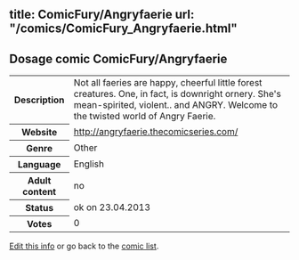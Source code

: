 title: ComicFury/Angryfaerie
url: "/comics/ComicFury_Angryfaerie.html"
---
Dosage comic ComicFury/Angryfaerie
-----------------------------------------

<table class="comicinfo">
<tr>
<th>Description</th><td>Not all faeries are happy, cheerful little forest creatures. One, in fact, is downright ornery. She's mean-spirited, violent.. and ANGRY. Welcome to the twisted world of Angry Faerie.</td>
</tr>
<tr>
<th>Website</th><td><a href="http://angryfaerie.thecomicseries.com/">http://angryfaerie.thecomicseries.com/</a></td>
</tr>
<tr>
<th>Genre</th><td>Other</td>
</tr>
<tr>
<th>Language</th><td>English</td>
</tr>
<tr>
<th>Adult content</th><td>no</td>
</tr>
<tr>
<th>Status</th><td>ok on 23.04.2013</td>
</tr>
<tr>
<th>Votes</th><td>0</div></td>
</tr>
</table>

[Edit this info](/comics/ComicFury_Angryfaerie_edit.html) or go back to the [comic list](../comic-index.html).
